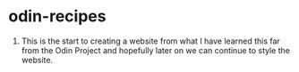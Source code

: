 # odin-recipes

1. This is the start to creating a website from what I have learned this far
   from the Odin Project and hopefully later on we can continue to style the website.

